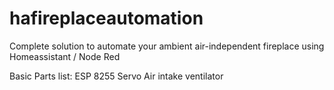 # hafireplaceautomation

Complete solution to automate your ambient air-independent fireplace using Homeassistant / Node Red

Basic Parts list:
  ESP 8255
  Servo
  Air intake ventilator
